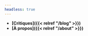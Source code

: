 ```yaml
---
headless: true
---
```


- **[Critiques]({{< relref "/blog" >}})**
- **[À propos]({{< relref "/about" >}})**


